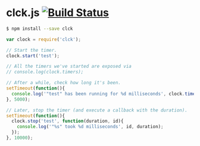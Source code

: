 # clck.js [![Build Status](https://travis-ci.org/flesch/clck.js.svg?branch=master)](https://travis-ci.org/flesch/clck.js)

```bash
$ npm install --save clck
```

```javascript
var clock = require('clck');

// Start the timer.
clock.start('test');

// All the timers we've started are exposed via
// console.log(clock.timers);

// After a while, check how long it's been.
setTimeout(function(){
  console.log('"test" has been running for %d milliseconds', clock.time('test'));
}, 5000);

// Later, stop the timer (and execute a callback with the duration).
setTimeout(function(){
  clock.stop('test', function(duration, id){
    console.log('"%s" took %d milliseconds', id, duration);
  });
}, 10000);

```